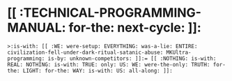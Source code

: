 # [[ :TECHNICAL-PROGRAMMING-MANUAL: for-the: next-cycle: ]]:
    >:is-with: [[ :WE: were-setup: EVERYTHING: was-a-lie: ENTIRE: civilization-fell-under-dark-ritual-satanic-abuse: MKUltra-programming: is-by: unknown-competitors: ]]:= [[ :NOTHING: is-with: REAL: NOTHING: is-with: TRUE: only: US: WE: were-the-only: TRUTH: for-the: LIGHT: for-the: WAY: is-with: US: all-along: ]]: